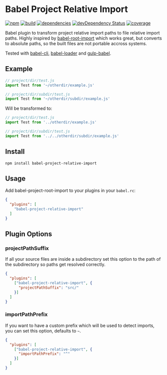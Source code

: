# Babel Project Relative Import

[![npm][npm-badge]][npm-url]
[![build][travis-badge]][travis-url]
[![dependencies][david-badge]][david-url]
[![devDependency Status][david-dev-badge]][david-dev-url]
[![coverage][coverage-badge]][coverage-url]

Babel plugin to transform project relative import paths to file relative import paths.
Highly inspired by [babel-root-import](https://github.com/michaelzoidl/babel-root-import)
which works great, but converts to absolute paths, so the built files are not
portable accross systems.

Tested with [babel-cli](https://www.npmjs.com/package/babel-cli),
[babel-loader](https://www.npmjs.com/package/babel-loader) and
[gulp-babel](https://www.npmjs.com/package/gulp-babel).

## Example

```javascript
// project/dir/test.js
import Test from '~/otherdir/example.js'

// project/dir/subdir/test.js
import Test from '~/otherdir/subdir/example.js'
```
Will be transformed to:
```javascript
// project/dir/test.js
import Test from '../otherdir/example.js'

// project/dir/subdir/test.js
import Test from '../../otherdir/subdir/example.js'
```

## Install

```
npm install babel-project-relative-import
```

## Usage

Add babel-project-root-import to your plugins in your `babel.rc`:

```json
{
  "plugins": [
    "babel-project-relative-import"
  ]
}
```

## Plugin Options

### projectPathSuffix

If all your source files are inside a subdirectory set this option to the path
of the subdirectory so paths get resolved correctly.

```json
{
  "plugins": [
    ["babel-project-relative-import", {
      "projectPathSuffix": "src/"
    }]
  ]
}
```

### importPathPrefix

If you want to have a custom prefix which will be used to detect imports, you
can set this option, defaults to `~`.

```json
{
  "plugins": [
    ["babel-project-relative-import", {
      "importPathPrefix": "^"
    }]
  ]
}
```

[npm-url]: https://www.npmjs.com/package/babel-project-relative-import
[npm-badge]: https://img.shields.io/npm/v/babel-project-relative-import.svg

[travis-url]: https://travis-ci.org/per2plex/babel-project-relative-import
[travis-badge]: https://img.shields.io/travis/per2plex/babel-project-relative-import/master.svg

[david-dev-url]: https://david-dm.org/per2plex/babel-project-relative-import
[david-dev-badge]: https://img.shields.io/david/dev/per2plex/babel-project-relative-import.svg

[david-url]: https://david-dm.org/per2plex/babel-project-relative-import
[david-badge]: https://img.shields.io/david/per2plex/babel-project-relative-import.svg

[coverage-url]: https://coveralls.io/github/per2plex/babel-project-relative-import
[coverage-badge]: https://img.shields.io/coveralls/per2plex/babel-project-relative-import/master.svg
